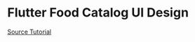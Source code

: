 # Flutter Food Catalog UI Design

[Source Tutorial](https://www.youtube.com/watch?v=X6zmk2LfGf0&t=6s)